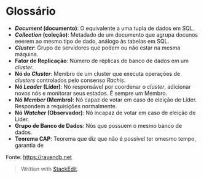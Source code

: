 
# Glossário
- ***Document* (documento)**: O equivalente a uma tupla de dados em SQL.
 - ***Collection* (coleção)**: Metadado de um documento que agrupa docunos eeerem ao mesmo tipo de dado, análogo às tabelas em SQL.
 - ***Cluster***: Grupo de servidores que podem ou não estar na mesma máquina.
 - **Fator de Replicação**: Número de réplicas de banco de dados em um *cluster*.
 - **Nó do *Cluster***: Membro de um cluster que executa operações de *clusters* controlados pelo consenso *Rachis*.
 - **Nó *Leader* (Líder)**: Nó responsável por coordenar o *cluster*, adicionar novos nós e monitorar seus estados. É sempre um Membro.
 - **Nó *Member* (Membro)**: Nó capaz de votar em caso de eleição de Líder. Respondem a requisições normalmente.
 - **Nó *Watcher* (Observador)**: Nó incapaz de votar em caso de eleição de Líder.
 - **Grupo de Banco de Dados**: Nós que possuem o mesmo banco de dados.
 - **Teorema CAP**: Teorema que diz que não é possível ter omesmo tempo, garantia de 

Fonte: https://ravendb.net

> Written with [StackEdit](https://stackedit.io/).
<!--stackedit_data:
eyJoaXN0b3J5IjpbLTEyOTIwMjc5MzIsLTM0OTk3MjA3MSwxNT
kzMzIzMTY0LDQwNjE2MDYzMywtNTUxNDU4NzMxLDEyOTgwOTE3
ODEsNzg0MDQwOTY5LC0xMzkxMjM3MTMyLC0xMTE2NjA0NjgzXX
0=
-->